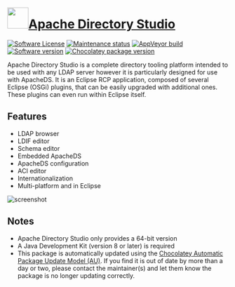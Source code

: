 # [<img src="https://cdn.jsdelivr.net/gh/dgalbraith/chocolatey-packages@53619ae4c9b43750b7f5801f620a5c94155a641d/icons/apachedirectorystudio.png" width="48" height="48" />Apache Directory Studio](https://chocolatey.org/packages/apachedirectorystudio)

[![Software License](https://img.shields.io/badge/License-Apache%202.0-green.svg)](https://gitbox.apache.org/repos/asf?p=directory-studio.git;a=blob;f=LICENSE)
[![Maintenance status](https://img.shields.io/badge/maintained%3F-yes-green.svg)](https://gitHub.com/dgalbraith/chocolatey-packages/graphs/commit-activity)
[![AppVeyor build](https://img.shields.io/appveyor/ci/dgalbraith/chocolatey-packages)](https://ci.appveyor.com/project/dgalbraith/chocolatey-packages)
[![Software version](https://img.shields.io/badge/Source-v2.0.0.v20200411--M15-blue)](https://gitbox.apache.org/repos/asf?p=directory-studio.git;a=shortlog;h=refs/tags/2.0.0.v20200411-M15)
[![Chocolatey package version](https://img.shields.io/chocolatey/v/apachedirectorystudio?label=Chocolatey)](https://chocolatey.org/packages/apachedirectorystudio)

Apache Directory Studio is a complete directory tooling platform intended to be used with any LDAP server however it is particularly designed for use with ApacheDS.  It is an Eclipse RCP application, composed of several Eclipse (OSGi) plugins, that can be easily upgraded with additional ones.  These plugins can even run within Eclipse itself.

## Features

* LDAP browser
* LDIF editor
* Schema editor
* Embedded ApacheDS
* ApacheDS configuration
* ACI editor
* Internationalization
* Multi-platform and in Eclipse

![screenshot](https://cdn.jsdelivr.net/gh/dgalbraith/chocolatey-packages@1435ddab86691b405002537252d341967ef6bb25/automatic/apachedirectorystudio/screenshot.png)

## Notes

* Apache Directory Studio only provides a 64-bit version
* A Java Development Kit (version 8 or later) is required
* This package is automatically updated using the [Chocolatey Automatic Package Update Model (AU)](https://github.com/majkinetor/au/blob/master/README.md).
  If you find it is out of date by more than a day or two, please contact the maintainer(s) and let them know the package is no longer updating correctly.
